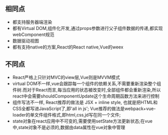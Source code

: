 ## 相同点
- 都支持服务器端渲染
- 都有Virtual DOM,组件化开发,通过props参数进行父子组件数据的传递,都实现webComponent规范
- 数据驱动视图
- 都有支持native的方案,React的React native,Vue的weex
## 不同点
- React严格上只针对MVC的view层,Vue则是MVVM模式
- virtual DOM不一样,vue会跟踪每一个组件的依赖关系,不需要重新渲染整个组件树.而对于React而言,每当应用的状态被改变时,全部组件都会重新渲染,所以react中会需要shouldComponentUpdate这个生命周期函数方法来进行控制
- 组件写法不一样, React推荐的做法是 JSX + inline style, 也就是把HTML和CSS全都写进JavaScript了,即'all in js'; Vue推荐的做法是webpack+vue-loader的单文件组件格式,即html,css,jd写在同一个文件;
- state对象在react应用中不可变的,需要使用setState方法更新状态;在vue中,state对象不是必须的,数据由data属性在vue对象中管理